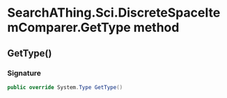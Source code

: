 # SearchAThing.Sci.DiscreteSpaceItemComparer<T>.GetType method
## GetType()
### Signature
```csharp
public override System.Type GetType()
```
